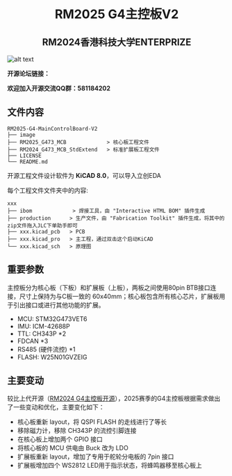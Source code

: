 <div align='center'>
    <h1>RM2025 G4主控板V2</h1>
</div>

<div align='center'>
    <h2>RM2024香港科技大学ENTERPRIZE</h2>
</div>

![alt text](image/image1.png)

**开源论坛链接：**

**欢迎加入开源交流QQ群：581184202**

## 文件内容

~~~
RM2025-G4-MainControlBoard-V2
├── image
├── RM2025_G473_MCB             > 核心板工程文件
├── RM2024_G473_MCB_StdExtend   > 标准扩展板工程文件
├── LICENSE
└── README.md
~~~

开源工程文件设计软件为 **KiCAD 8.0**，可以导入立创EDA

每个工程文件文件夹中的内容:

~~~
xxx
├── ibom             > 焊接工具，由 "Interactive HTML BOM" 插件生成
├── production      > 生产文件，由 "Fabrication Toolkit" 插件生成，将其中的zip文件拖入JLC下单助手即可
├── xxx.kicad_pcb   > PCB
├── xxx.kicad_pro   > 主工程，通过双击这个启动KiCAD
└── xxx.kicad_sch   > 原理图
~~~


## 重要参数


主控板分为核心板（下板）和扩展板（上板），两板之间使用80pin BTB接口连接，尺寸上保持为与C板一致的 60x40mm；核心板包含所有核心芯片，扩展板用于引出接口或进行其他功能的扩展。

- MCU: STM32G473VET6
- IMU: ICM-42688P
- TTL: CH343P *2 
- FDCAN *3
- RS485 (硬件流控) *1
- FLASH: W25N01GVZEIG


## 主要变动

较比上代开源（[RM2024 G4主控板开源](https://github.com/hkustenterprize/RM2024-MainControlBoard)），2025赛季的G4主控板根据需求做出了一些变动和优化，主要变化如下：

- 核心板重新 layout，将 QSPI FLASH 的走线进行了等长
- 移除磁力计，移除 CH343P 的流控引脚连接
- 在核心板上增加两个 GPIO 接口
- 将核心板的 MCU 供电由 Buck 改为 LDO
- 扩展板重新 layout，增加了专用于舵轮分电板的 7pin 接口
- 扩展板增加四个 WS2812 LED用于指示状态，将蜂鸣器移至核心板上

